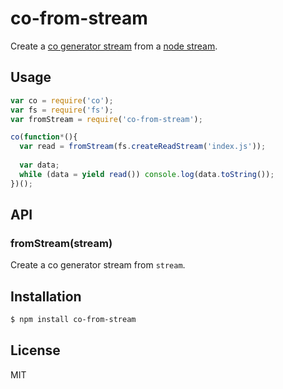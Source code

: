 
# co-from-stream

  Create a [co generator stream](https://github.com/juliangruber/co-stream)
  from a [node stream](http://nodejs.org/api/stream.html).

## Usage

```js
var co = require('co');
var fs = require('fs');
var fromStream = require('co-from-stream');

co(function*(){
  var read = fromStream(fs.createReadStream('index.js'));
  
  var data;
  while (data = yield read()) console.log(data.toString());
})();
```

## API

### fromStream(stream)

  Create a co generator stream from `stream`.

## Installation

```bash
$ npm install co-from-stream
```

## License

  MIT

